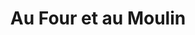 ---
title: "Au Four et au Moulin"
url: /la-queue-lez-yvelines/au-four-et-au-moulin/
shop: boulangerie
---
